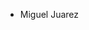 - Miguel Juarez


<!---
yakuzaza/yakuzaza is a ✨ special ✨ repository because its `README.md` (this file) appears on your GitHub profile.
You can click the Preview link to take a look at your changes.
--->
